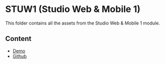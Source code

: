 # STUW1 (Studio Web & Mobile 1)
This folder contains all the assets from the Studio Web & Mobile 1 module.

## Content
* [Demo](https://yanisdeplazes.github.io/Analyrics/)
* [Github](https://github.com/YanisDeplazes/Analyrics)
